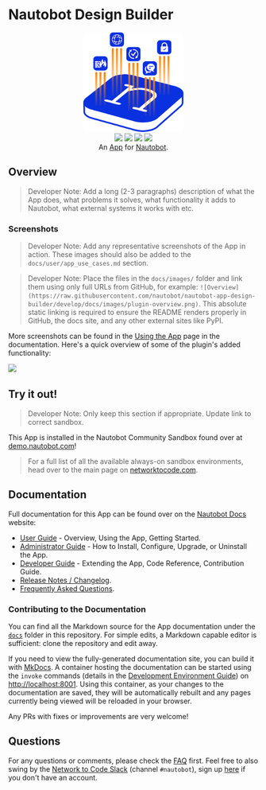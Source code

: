 # Nautobot Design Builder

<!--
Developer Note - Remove Me!

The README will have certain links/images broken until the PR is merged into `develop`. Update the GitHub links with whichever branch you're using (main etc.) if different.

The logo of the project is a placeholder (docs/images/icon-my-plugin.png) - please replace it with your app icon, making sure it's at least 200x200px and has a transparent background!

To avoid extra work and temporary links, make sure that publishing docs (or merging a PR) is done at the same time as setting up the docs site on RTD, then test everything.
-->

<p align="center">
  <img src="https://raw.githubusercontent.com/nautobot/nautobot-app-design-builder/develop/docs/images/icon-my-plugin.png" class="logo" height="200px">
  <br>
  <a href="https://github.com/nautobot/nautobot-app-design-builder/actions"><img src="https://github.com/nautobot/nautobot-app-design-builder/actions/workflows/ci.yml/badge.svg?branch=main"></a>
  <a href="https://docs.nautobot.com/projects/design-builder/en/latest"><img src="https://readthedocs.org/projects/nautobot-app-design-builder/badge/"></a>
  <a href="https://pypi.org/project/my-plugin/"><img src="https://img.shields.io/pypi/v/my-plugin"></a>
  <a href="https://pypi.org/project/my-plugin/"><img src="https://img.shields.io/pypi/dm/my-plugin"></a>
  <br>
  An <a href="https://www.networktocode.com/nautobot/apps/">App</a> for <a href="https://nautobot.com/">Nautobot</a>.
</p>

## Overview

> Developer Note: Add a long (2-3 paragraphs) description of what the App does, what problems it solves, what functionality it adds to Nautobot, what external systems it works with etc.

### Screenshots

> Developer Note: Add any representative screenshots of the App in action. These images should also be added to the `docs/user/app_use_cases.md` section.

> Developer Note: Place the files in the `docs/images/` folder and link them using only full URLs from GitHub, for example: `![Overview](https://raw.githubusercontent.com/nautobot/nautobot-app-design-builder/develop/docs/images/plugin-overview.png)`. This absolute static linking is required to ensure the README renders properly in GitHub, the docs site, and any other external sites like PyPI.

More screenshots can be found in the [Using the App](https://docs.nautobot.com/projects/design-builder/en/latest/user/app_use_cases/) page in the documentation. Here's a quick overview of some of the plugin's added functionality:

![](https://raw.githubusercontent.com/nautobot/nautobot-app-design-builder/develop/docs/images/placeholder.png)

## Try it out!

> Developer Note: Only keep this section if appropriate. Update link to correct sandbox.

This App is installed in the Nautobot Community Sandbox found over at [demo.nautobot.com](https://demo.nautobot.com/)!

> For a full list of all the available always-on sandbox environments, head over to the main page on [networktocode.com](https://www.networktocode.com/nautobot/sandbox-environments/).

## Documentation

Full documentation for this App can be found over on the [Nautobot Docs](https://docs.nautobot.com) website:

- [User Guide](https://docs.nautobot.com/projects/design-builder/en/latest/user/app_overview/) - Overview, Using the App, Getting Started.
- [Administrator Guide](https://docs.nautobot.com/projects/design-builder/en/latest/admin/install/) - How to Install, Configure, Upgrade, or Uninstall the App.
- [Developer Guide](https://docs.nautobot.com/projects/design-builder/en/latest/dev/contributing/) - Extending the App, Code Reference, Contribution Guide.
- [Release Notes / Changelog](https://docs.nautobot.com/projects/design-builder/en/latest/admin/release_notes/).
- [Frequently Asked Questions](https://docs.nautobot.com/projects/design-builder/en/latest/user/faq/).

### Contributing to the Documentation

You can find all the Markdown source for the App documentation under the [`docs`](https://github.com/nautobot/nautobot-app-design-builder/tree/develop/docs) folder in this repository. For simple edits, a Markdown capable editor is sufficient: clone the repository and edit away.

If you need to view the fully-generated documentation site, you can build it with [MkDocs](https://www.mkdocs.org/). A container hosting the documentation can be started using the `invoke` commands (details in the [Development Environment Guide](https://docs.nautobot.com/projects/design-builder/en/latest/dev/dev_environment/#docker-development-environment)) on [http://localhost:8001](http://localhost:8001). Using this container, as your changes to the documentation are saved, they will be automatically rebuilt and any pages currently being viewed will be reloaded in your browser.

Any PRs with fixes or improvements are very welcome!

## Questions

For any questions or comments, please check the [FAQ](https://docs.nautobot.com/projects/design-builder/en/latest/user/faq/) first. Feel free to also swing by the [Network to Code Slack](https://networktocode.slack.com/) (channel `#nautobot`), sign up [here](http://slack.networktocode.com/) if you don't have an account.
